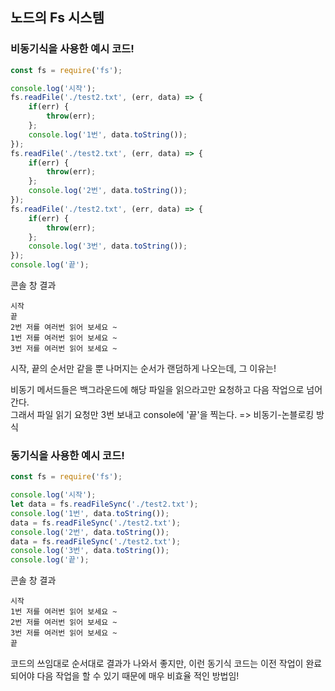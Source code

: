 ## 노드의 Fs 시스템

### 비동기식을 사용한 예시 코드!
``` js
const fs = require('fs');

console.log('시작');
fs.readFile('./test2.txt', (err, data) => {
    if(err) {
        throw(err);
    };
    console.log('1번', data.toString());
});
fs.readFile('./test2.txt', (err, data) => {
    if(err) {
        throw(err);
    };
    console.log('2번', data.toString());
});
fs.readFile('./test2.txt', (err, data) => {
    if(err) {
        throw(err);
    };
    console.log('3번', data.toString());
});
console.log('끝');
```
콘솔 창 결과
```
시작
끝
2번 저를 여러번 읽어 보세요 ~
1번 저를 여러번 읽어 보세요 ~
3번 저를 여러번 읽어 보세요 ~
```
시작, 끝의 순서만 같을 뿐 나머지는 순서가 랜덤하게 나오는데, 그 이유는!    

비동기 메서드들은 백그라운드에 해당 파일을 읽으라고만 요청하고 다음 작업으로 넘어간다.    
그래서 파일 읽기 요청만 3번 보내고 console에 '끝'을 찍는다.
=> 비동기-논블로킹 방식

### 동기식을 사용한 예시 코드!

``` js
const fs = require('fs');

console.log('시작');
let data = fs.readFileSync('./test2.txt');
console.log('1번', data.toString());
data = fs.readFileSync('./test2.txt');
console.log('2번', data.toString());
data = fs.readFileSync('./test2.txt');
console.log('3번', data.toString());
console.log('끝');
```
콘솔 창 결과
```
시작
1번 저를 여러번 읽어 보세요 ~
2번 저를 여러번 읽어 보세요 ~
3번 저를 여러번 읽어 보세요 ~
끝
```
코드의 쓰임대로 순서대로 결과가 나와서 좋지만, 이런 동기식 코드는 이전 작업이 완료 되어야 다음 작업을 할 수 있기 때문에 매우 비효율 적인 방법임!